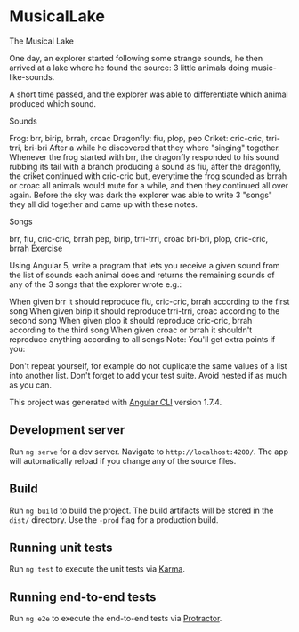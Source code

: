 # MusicalLake

The Musical Lake

One day, an explorer started following some strange sounds, he then arrived at a lake where he found the source: 3 little animals doing music-like-sounds.

A short time passed, and the explorer was able to differentiate which animal produced which sound.

Sounds

Frog: brr, birip, brrah, croac
Dragonfly: fiu, plop, pep
Criket: cric-cric, trri-trri, bri-bri
After a while he discovered that they where "singing" together. Whenever the frog started with brr, the dragonfly responded to his sound rubbing its tail with a branch producing a sound as fiu, after the dragonfly, the criket continued with cric-cric but, everytime the frog sounded as brrah or croac all animals would mute for a while, and then they continued all over again. Before the sky was dark the explorer was able to write 3 "songs" they all did together and came up with these notes.

Songs

brr, fiu, cric-cric, brrah
pep, birip, trri-trri, croac
bri-bri, plop, cric-cric, brrah
Exercise

Using Angular 5, write a program that lets you receive a given sound from the list of sounds each animal does and returns the remaining sounds of any of the 3 songs that the explorer wrote e.g.:

When given brr it should reproduce fiu, cric-cric, brrah according to the first song
When given birip it should reproduce trri-trri, croac according to the second song
When given plop it should reproduce cric-cric, brrah according to the third song
When given croac or brrah it shouldn't reproduce anything according to all songs
Note: You'll get extra points if you:

Don't repeat yourself, for example do not duplicate the same values of a list into another list.
Don't forget to add your test suite.
Avoid nested if as much as you can.

This project was generated with [Angular CLI](https://github.com/angular/angular-cli) version 1.7.4.

## Development server

Run `ng serve` for a dev server. Navigate to `http://localhost:4200/`. The app will automatically reload if you change any of the source files.

## Build

Run `ng build` to build the project. The build artifacts will be stored in the `dist/` directory. Use the `-prod` flag for a production build.

## Running unit tests

Run `ng test` to execute the unit tests via [Karma](https://karma-runner.github.io).

## Running end-to-end tests

Run `ng e2e` to execute the end-to-end tests via [Protractor](http://www.protractortest.org/).
